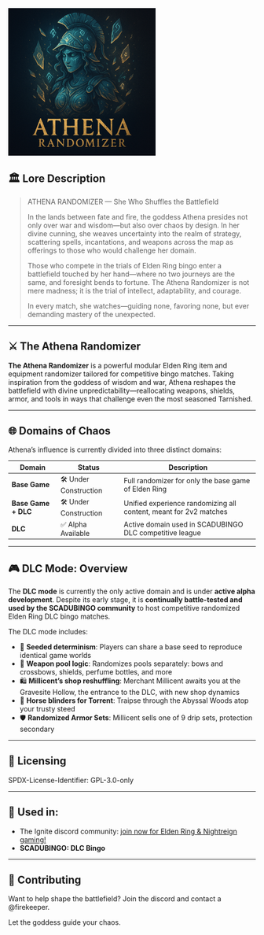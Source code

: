<img src="./Athena/Resources/Assets/ATHENARANDOMIZER.png" alt="The Goddess Athena presiding over the ATHENA RANDOMIZER text" width="300" height="300">

## 🏛️ Lore Description
> ATHENA RANDOMIZER — She Who Shuffles the Battlefield
>
> In the lands between fate and fire, the goddess Athena presides not only over war and wisdom—but also over chaos by design. In her divine cunning, she weaves uncertainty into the realm of strategy, scattering spells, incantations, and weapons across the map as offerings to those who would challenge her domain.
>
> Those who compete in the trials of Elden Ring bingo enter a battlefield touched by her hand—where no two journeys are the same, and foresight bends to fortune. The Athena Randomizer is not mere madness; it is the trial of intellect, adaptability, and courage.
>
> In every match, she watches—guiding none, favoring none, but ever demanding mastery of the unexpected.

---

## ⚔️ The Athena Randomizer

**The Athena Randomizer** is a powerful modular Elden Ring item and equipment randomizer tailored for competitive bingo matches. Taking inspiration from the goddess of wisdom and war, Athena reshapes the battlefield with divine unpredictability—reallocating weapons, shields, armor, and tools in ways that challenge even the most seasoned Tarnished.

---

## 🌐 Domains of Chaos

Athena’s influence is currently divided into three distinct domains:

| Domain             | Status         | Description |
|--------------------|----------------|-------------|
| **Base Game**      | 🛠️ Under Construction | Full randomizer for only the base game of Elden Ring |
| **Base Game + DLC**| 🛠️ Under Construction | Unified experience randomizing all content, meant for 2v2 matches |
| **DLC**            | ✅ Alpha Available     | Active domain used in SCADUBINGO DLC competitive league |

---

## 🎮 DLC Mode: Overview

The **DLC mode** is currently the only active domain and is under **active alpha development**. Despite its early stage, it is **continually battle-tested and used by the SCADUBINGO community** to host competitive randomized Elden Ring DLC bingo matches.

The DLC mode includes:

- 🎲 **Seeded determinism**: Players can share a base seed to reproduce identical game worlds
- 🏹 **Weapon pool logic**: Randomizes pools separately: bows and crossbows, shields, perfume bottles, and more
- 🛍️ **Millicent’s shop reshuffling**: Merchant Millicent awaits you at the Gravesite Hollow, the entrance to the DLC, with new shop dynamics
- 🐴 **Horse blinders for Torrent**: Traipse through the Abyssal Woods atop your trusty steed
- 🛡️ **Randomized Armor Sets**: Millicent sells one of 9 drip sets, protection secondary

---

## 🔐 Licensing

SPDX-License-Identifier: GPL-3.0-only

---

## 🏹 Used in:

- The Ignite discord community: [join now for Elden Ring & Nightreign gaming!](https://discord.gg/ignitesouls)
- **SCADUBINGO: DLC Bingo**

---

## 📣 Contributing

Want to help shape the battlefield? Join the discord and contact a @firekeeper.

Let the goddess guide your chaos.
